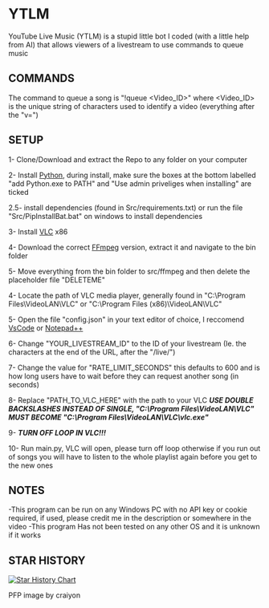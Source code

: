 # YTLM
YouTube Live Music  (YTLM) is a stupid little bot I coded (with a little help from AI) that allows viewers of a livestream to use commands to queue music

## COMMANDS

The command to queue a song is "!queue <Video_ID>" where <Video_ID> is the unique string of characters used to identify a video (everything after the "v=")

## SETUP
1- Clone/Download and extract the Repo to any folder on your computer

2- Install [Python](https://www.python.org/downloads/), during install, make sure the boxes at the bottom labelled "add Python.exe to PATH" and "Use admin priveliges when installing" are ticked

2.5- install dependencies (found in Src/requirements.txt) or run the file "Src/PipInstallBat.bat" on windows to install dependencies

3- Install [VLC](https://www.videolan.org/vlc/) x86

4- Download the correct [FFmpeg](https://github.com/BtbN/FFmpeg-Builds/releases/download/latest/ffmpeg-master-latest-win64-gpl.zip) version, extract it and navigate to the bin folder

5- Move everything from the bin folder to src/ffmpeg and then delete the placeholder file "DELETEME"

4- Locate the path of VLC media player, generally found in "C:\Program Files\VideoLAN\VLC\" or "C:\Program Files (x86)\VideoLAN\VLC\"

5- Open the file "config.json" in your text editor of choice, I reccomend [VsCode](https://code.visualstudio.com/download) or [Notepad++](https://notepad-plus-plus.org/downloads/v8.6.7/)

6- Change "YOUR_LIVESTREAM_ID" to the ID of your livestream (Ie. the characters at the end of the URL, after the "/live/")

7- Change the value for "RATE_LIMIT_SECONDS" this defaults to 600 and is how long users have to wait before they can request another song (in seconds)

8- Replace "PATH_TO_VLC_HERE" with the path to your VLC ***USE DOUBLE BACKSLASHES INSTEAD OF SINGLE, "C:\Program Files\VideoLAN\VLC\" MUST BECOME "C:\\Program Files\\VideoLAN\\VLC\\vlc.exe"***

9- ***TURN OFF LOOP IN VLC!!!***

10- Run main.py, VLC will open, please turn off loop otherwise if you run out of songs you will have to listen to the whole playlist again before you get to the new ones

## NOTES
-This program can be run on any Windows PC with no API key or cookie required, if used, please credit me in the description or somewhere in the video
-This program Has not been tested on any other OS and it is unknown if it works

## STAR HISTORY
[![Star History Chart](https://api.star-history.com/svg?repos=NIDNHU/YTLM&type=Date)](https://star-history.com/#NIDNHU/YTLM&Date)

PFP image by craiyon
